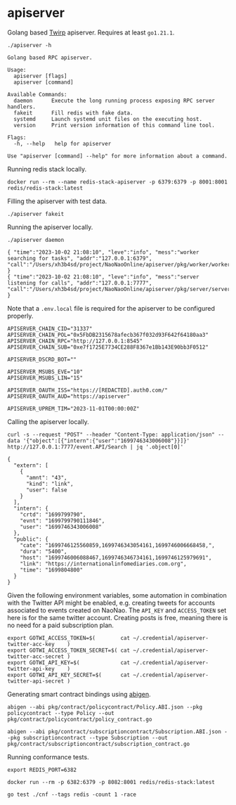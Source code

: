 # apiserver

Golang based [Twirp] apiserver. Requires at least `go1.21.1`.

```
./apiserver -h
```

```
Golang based RPC apiserver.

Usage:
  apiserver [flags]
  apiserver [command]

Available Commands:
  daemon      Execute the long running process exposing RPC server handlers.
  fakeit      Fill redis with fake data.
  systemd     Launch systemd unit files on the executing host.
  version     Print version information of this command line tool.

Flags:
  -h, --help   help for apiserver

Use "apiserver [command] --help" for more information about a command.
```



Running redis stack locally.

```
docker run --rm --name redis-stack-apiserver -p 6379:6379 -p 8001:8001 redis/redis-stack:latest
```



Filling the apiserver with test data.

```
./apiserver fakeit
```



Running the apiserver locally.

```
./apiserver daemon
```

```
{ "time":"2023-10-02 21:08:10", "leve":"info", "mess":"worker searching for tasks", "addr":"127.0.0.1:6379", "call":"/Users/xh3b4sd/project/NaoNaoOnline/apiserver/pkg/worker/worker.go:50" }
{ "time":"2023-10-02 21:08:10", "leve":"info", "mess":"server listening for calls", "addr":"127.0.0.1:7777", "call":"/Users/xh3b4sd/project/NaoNaoOnline/apiserver/pkg/server/server.go:69" }
```



Note that a `.env.local` file is required for the apiserver to be configured
properly.

```
APISERVER_CHAIN_CID="31337"
APISERVER_CHAIN_POL="0x5FbDB2315678afecb367f032d93F642f64180aa3"
APISERVER_CHAIN_RPC="http://127.0.0.1:8545"
APISERVER_CHAIN_SUB="0xe7f1725E7734CE288F8367e1Bb143E90bb3F0512"

APISERVER_DSCRD_BOT=""

APISERVER_MSUBS_EVE="10"
APISERVER_MSUBS_LIN="15"

APISERVER_OAUTH_ISS="https://[REDACTED].auth0.com/"
APISERVER_OAUTH_AUD="https://apiserver"

APISERVER_UPREM_TIM="2023-11-01T00:00:00Z"
```



Calling the apiserver locally.

```
curl -s --request "POST" --header "Content-Type: application/json" --data '{"object":[{"intern":{"user":"1699746343006008"}}]}' http://127.0.0.1:7777/event.API/Search | jq '.object[0]'
```

```
{
  "extern": [
    {
      "amnt": "43",
      "kind": "link",
      "user": false
    }
  ],
  "intern": {
    "crtd": "1699799790",
    "evnt": "1699799790111846",
    "user": "1699746343006008"
  },
  "public": {
    "cate": "1699746125560859,1699746343054161,1699746006668458,",
    "dura": "5400",
    "host": "1699746006088467,1699746346734161,1699746125979691",
    "link": "https://internationalinfomediaries.com.org",
    "time": "1699804800"
  }
}
```



Given the following environment variables, some automation in combination with
the Twitter API might be enabled, e.g. creating tweets for accounts associated
to events created on NaoNao. The `API_KEY` and `ACCESS_TOKEN` set here is for
the same twitter account. Creating posts is free, meaning there is no need for a
paid subscription plan.

```
export GOTWI_ACCESS_TOKEN=$(        cat ~/.credential/apiserver-twitter-acc-key    )
export GOTWI_ACCESS_TOKEN_SECRET=$( cat ~/.credential/apiserver-twitter-acc-secret )
export GOTWI_API_KEY=$(             cat ~/.credential/apiserver-twitter-api-key    )
export GOTWI_API_KEY_SECRET=$(      cat ~/.credential/apiserver-twitter-api-secret )
```



Generating smart contract bindings using [abigen].

```
abigen --abi pkg/contract/policycontract/Policy.ABI.json --pkg policycontract --type Policy --out pkg/contract/policycontract/policy_contract.go
```

```
abigen --abi pkg/contract/subscriptioncontract/Subscription.ABI.json --pkg subscriptioncontract --type Subscription --out pkg/contract/subscriptioncontract/subscription_contract.go
```


Running conformance tests.


```
export REDIS_PORT=6382
```

```
docker run --rm -p 6382:6379 -p 8082:8001 redis/redis-stack:latest
```

```
go test ./cnf --tags redis -count 1 -race
```



[abigen]: https://geth.ethereum.org/docs/tools/abigen
[Twirp]: https://github.com/twitchtv/twirp
